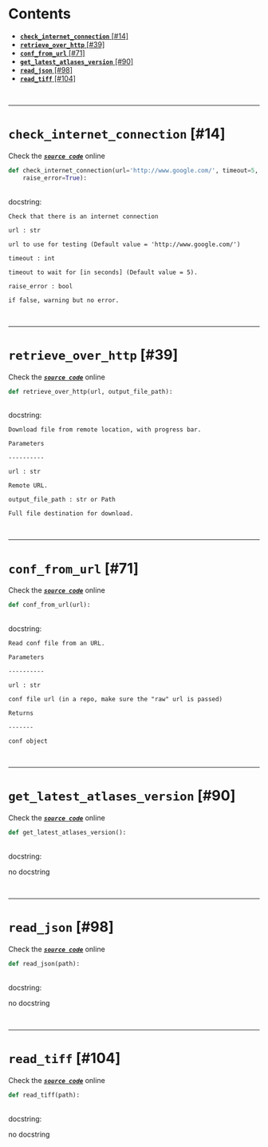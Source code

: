 



Contents
========

* [**`check_internet_connection`** [#14]](#check_internet_connection-14)
* [**`retrieve_over_http`** [#39]](#retrieve_over_http-39)
* [**`conf_from_url`** [#71]](#conf_from_url-71)
* [**`get_latest_atlases_version`** [#90]](#get_latest_atlases_version-90)
* [**`read_json`** [#98]](#read_json-98)
* [**`read_tiff`** [#104]](#read_tiff-104)


&nbsp;

--------
# **`check_internet_connection`** [#14]
  
Check the [***``source code``***](https://github.com/brainglobe/bg-atlasapi/blob/master/bg_atlasapi/utils.py#L14) online

```python
def check_internet_connection(url='http://www.google.com/', timeout=5,
    raise_error=True):
```

&nbsp;  
docstring:

```text
Check that there is an internet connection

url : str

url to use for testing (Default value = 'http://www.google.com/')

timeout : int

timeout to wait for [in seconds] (Default value = 5).

raise_error : bool

if false, warning but no error.

```

&nbsp;

--------
# **`retrieve_over_http`** [#39]
  
Check the [***``source code``***](https://github.com/brainglobe/bg-atlasapi/blob/master/bg_atlasapi/utils.py#L39) online

```python
def retrieve_over_http(url, output_file_path):
```

&nbsp;  
docstring:

```text
Download file from remote location, with progress bar.

Parameters

----------

url : str

Remote URL.

output_file_path : str or Path

Full file destination for download.

```

&nbsp;

--------
# **`conf_from_url`** [#71]
  
Check the [***``source code``***](https://github.com/brainglobe/bg-atlasapi/blob/master/bg_atlasapi/utils.py#L71) online

```python
def conf_from_url(url):
```

&nbsp;  
docstring:

```text
Read conf file from an URL.

Parameters

----------

url : str

conf file url (in a repo, make sure the "raw" url is passed)

Returns

-------

conf object

```

&nbsp;

--------
# **`get_latest_atlases_version`** [#90]
  
Check the [***``source code``***](https://github.com/brainglobe/bg-atlasapi/blob/master/bg_atlasapi/utils.py#L90) online

```python
def get_latest_atlases_version():
```

&nbsp;  
docstring:

no docstring

&nbsp;

--------
# **`read_json`** [#98]
  
Check the [***``source code``***](https://github.com/brainglobe/bg-atlasapi/blob/master/bg_atlasapi/utils.py#L98) online

```python
def read_json(path):
```

&nbsp;  
docstring:

no docstring

&nbsp;

--------
# **`read_tiff`** [#104]
  
Check the [***``source code``***](https://github.com/brainglobe/bg-atlasapi/blob/master/bg_atlasapi/utils.py#L104) online

```python
def read_tiff(path):
```

&nbsp;  
docstring:

no docstring